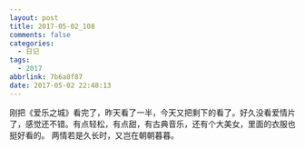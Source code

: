 ```yaml
---
layout: post
title: 2017-05-02_108
comments: false
categories:
  - 日记
tags:
  - 2017
abbrlink: 7b6a8f87
date: 2017-05-02 22:48:13
---
```


  刚把《爱乐之城》看完了，昨天看了一半，今天又把剩下的看了。好久没看爱情片了，感觉还不错。有点轻松，有点甜，有古典音乐，还有个大美女，里面的衣服也挺好看的。
  两情若是久长时，又岂在朝朝暮暮。
